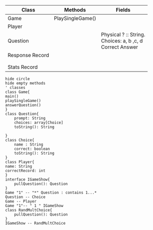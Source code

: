 | Class           | Methods                | Fields                                                              |
|-----------------|------------------------|---------------------------------------------------------------------|
| Game            | PlaySingleGame() <br/> |                                                                     |
| Player          |                        |                                                                     |
| Question        |                        | Physical ? :: String. <br/>Choices: a, b ,c, d <br/> Correct Answer |
| Response Record |                        |                                                                     |
|                 |                        |                                                                     |
|                 |                        |                                                                     |
| Stats Record    |                        |                                                                     |   

```plantuml
hide circle
hide empty methods
' classes
class Game{
main()
playSingleGame()
answerQuestion()
}
class Question{
    prompt: String
    choices: array[Choice]
    toString(): String
    
}
class Choice{
    name : String
    correct: boolean
    toString(): String
}
class Player{
name: String
correctRecord: int
}
interface IGameShow{
    pullQuestion(): Question
}
Game "1" -- "*" Question : contains 1...*
Question -- Choice
Game -- Player
Game "1"-- " 1 " IGameShow
class RandMultChoice{
    pullQuestion(): Question
}
IGameShow -- RandMultChoice
```
